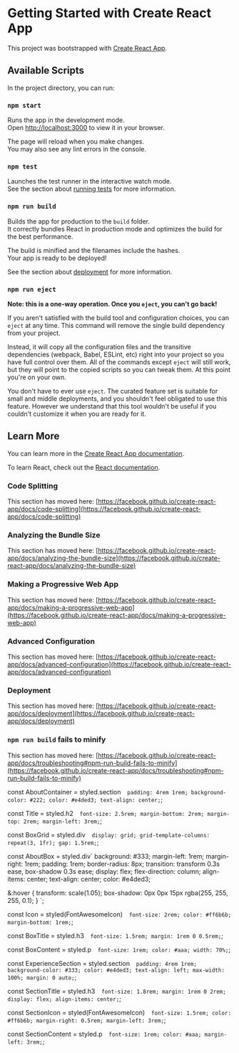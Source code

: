 # Getting Started with Create React App

This project was bootstrapped with [Create React App](https://github.com/facebook/create-react-app).

## Available Scripts

In the project directory, you can run:

### `npm start`

Runs the app in the development mode.\
Open [http://localhost:3000](http://localhost:3000) to view it in your browser.

The page will reload when you make changes.\
You may also see any lint errors in the console.

### `npm test`

Launches the test runner in the interactive watch mode.\
See the section about [running tests](https://facebook.github.io/create-react-app/docs/running-tests) for more information.

### `npm run build`

Builds the app for production to the `build` folder.\
It correctly bundles React in production mode and optimizes the build for the best performance.

The build is minified and the filenames include the hashes.\
Your app is ready to be deployed!

See the section about [deployment](https://facebook.github.io/create-react-app/docs/deployment) for more information.

### `npm run eject`

**Note: this is a one-way operation. Once you `eject`, you can't go back!**

If you aren't satisfied with the build tool and configuration choices, you can `eject` at any time. This command will remove the single build dependency from your project.

Instead, it will copy all the configuration files and the transitive dependencies (webpack, Babel, ESLint, etc) right into your project so you have full control over them. All of the commands except `eject` will still work, but they will point to the copied scripts so you can tweak them. At this point you're on your own.

You don't have to ever use `eject`. The curated feature set is suitable for small and middle deployments, and you shouldn't feel obligated to use this feature. However we understand that this tool wouldn't be useful if you couldn't customize it when you are ready for it.

## Learn More

You can learn more in the [Create React App documentation](https://facebook.github.io/create-react-app/docs/getting-started).

To learn React, check out the [React documentation](https://reactjs.org/).

### Code Splitting

This section has moved here: [https://facebook.github.io/create-react-app/docs/code-splitting](https://facebook.github.io/create-react-app/docs/code-splitting)

### Analyzing the Bundle Size

This section has moved here: [https://facebook.github.io/create-react-app/docs/analyzing-the-bundle-size](https://facebook.github.io/create-react-app/docs/analyzing-the-bundle-size)

### Making a Progressive Web App

This section has moved here: [https://facebook.github.io/create-react-app/docs/making-a-progressive-web-app](https://facebook.github.io/create-react-app/docs/making-a-progressive-web-app)

### Advanced Configuration

This section has moved here: [https://facebook.github.io/create-react-app/docs/advanced-configuration](https://facebook.github.io/create-react-app/docs/advanced-configuration)

### Deployment

This section has moved here: [https://facebook.github.io/create-react-app/docs/deployment](https://facebook.github.io/create-react-app/docs/deployment)

### `npm run build` fails to minify

This section has moved here: [https://facebook.github.io/create-react-app/docs/troubleshooting#npm-run-build-fails-to-minify](https://facebook.github.io/create-react-app/docs/troubleshooting#npm-run-build-fails-to-minify)

const AboutContainer = styled.section`  padding: 4rem 1rem;
  background-color: #222;
  color: #e4ded3;
  text-align: center;`;

const Title = styled.h2`  font-size: 2.5rem;
  margin-bottom: 2rem;
  margin-top: 2rem;
  margin-left: 3rem;`;

const BoxGrid = styled.div`  display: grid;
  grid-template-columns: repeat(3, 1fr);
  gap: 1.5rem;`;

const AboutBox = styled.div`
background: #333;
margin-left: 1rem;
margin-right: 1rem;
padding: 1rem;
border-radius: 8px;
transition:
transform 0.3s ease,
box-shadow 0.3s ease;
display: flex;
flex-direction: column;
align-items: center;
text-align: center;
color: #e4ded3;

&:hover {
transform: scale(1.05);
box-shadow: 0px 0px 15px rgba(255, 255, 255, 0.1);
}
`;

const Icon = styled(FontAwesomeIcon)`  font-size: 2rem;
  color: #ff6b6b;
  margin-bottom: 1rem;`;

const BoxTitle = styled.h3`  font-size: 1.5rem;
  margin: 1rem 0 0.5rem;`;

const BoxContent = styled.p`  font-size: 1rem;
  color: #aaa;
  width: 70%;`;

const ExperienceSection = styled.section`  padding: 4rem 1rem;
  background-color: #333;
  color: #e4ded3;
  text-align: left;
  max-width: 100%;
  margin: 0 auto;`;

const SectionTitle = styled.h3`  font-size: 1.8rem;
  margin: 1rem 0 2rem;
  display: flex;
  align-items: center;`;

const SectionIcon = styled(FontAwesomeIcon)`  font-size: 1.5rem;
  color: #ff6b6b;
  margin-right: 0.5rem;
  margin-left: 3rem;`;

const SectionContent = styled.p`  font-size: 1rem;
  color: #aaa;
  margin-left: 3rem;`;
